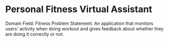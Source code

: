 # Personal Fitness Virtual Assistant 
Domain Field: Fitness
Problem Statement: An application that monitors users' activity when doing workout and gives feedback about whether they are doing it correctly or not.
